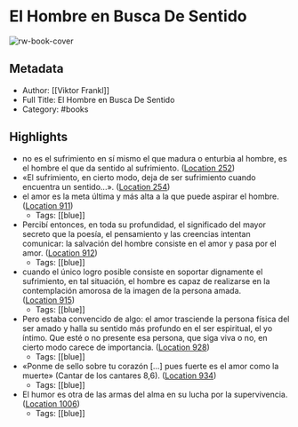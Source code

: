 # El Hombre en Busca De Sentido

![rw-book-cover](https://images-na.ssl-images-amazon.com/images/I/51BbIPDDOeL._SL200_.jpg)

## Metadata
- Author: [[Viktor Frankl]]
- Full Title: El Hombre en Busca De Sentido
- Category: #books

## Highlights
- no es el sufrimiento en sí mismo el que madura o enturbia al hombre, es el hombre el que da sentido al sufrimiento. ([Location 252](https://readwise.io/to_kindle?action=open&asin=B019H695T4&location=252))
- «El sufrimiento, en cierto modo, deja de ser sufrimiento cuando encuentra un sentido...». ([Location 254](https://readwise.io/to_kindle?action=open&asin=B019H695T4&location=254))
- el amor es la meta última y más alta a la que puede aspirar el hombre. ([Location 911](https://readwise.io/to_kindle?action=open&asin=B019H695T4&location=911))
    - Tags: [[blue]] 
- Percibí entonces, en toda su profundidad, el significado del mayor secreto que la poesía, el pensamiento y las creencias intentan comunicar: la salvación del hombre consiste en el amor y pasa por el amor. ([Location 912](https://readwise.io/to_kindle?action=open&asin=B019H695T4&location=912))
    - Tags: [[blue]] 
- cuando el único logro posible consiste en soportar dignamente el sufrimiento, en tal situación, el hombre es capaz de realizarse en la contemplación amorosa de la imagen de la persona amada. ([Location 915](https://readwise.io/to_kindle?action=open&asin=B019H695T4&location=915))
    - Tags: [[blue]] 
- Pero estaba convencido de algo: el amor trasciende la persona física del ser amado y halla su sentido más profundo en el ser espiritual, el yo íntimo. Que esté o no presente esa persona, que siga viva o no, en cierto modo carece de importancia. ([Location 928](https://readwise.io/to_kindle?action=open&asin=B019H695T4&location=928))
    - Tags: [[blue]] 
- «Ponme de sello sobre tu corazón [...] pues fuerte es el amor como la muerte» (Cantar de los cantares 8,6). ([Location 934](https://readwise.io/to_kindle?action=open&asin=B019H695T4&location=934))
    - Tags: [[blue]] 
- El humor es otra de las armas del alma en su lucha por la supervivencia. ([Location 1006](https://readwise.io/to_kindle?action=open&asin=B019H695T4&location=1006))
    - Tags: [[blue]] 
